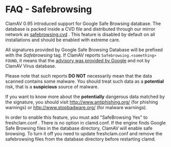 # FAQ - Safebrowsing #

ClamAV 0.95 introduced support for Google Safe Browsing database.
The database is packed inside a CVD file and distributed through our mirror network as <a href="http:	//db.local.clamav.net/safebrowsing.cvd">safebrowsing.cvd</a> .
This feature is disabled by default on all installations and should be enabled with extreme care.

All signatures provided by Google Safe Browsing Database will be prefixed with the _Safebrowsing_ tag. If ClamAV reports <code>Safebrowsing.&lt;something&gt; FOUND</code>, it means that the <a href="http://code.google.com/support/bin/answer.py?answer=70015" target="_blank">advisory was provided by Google</a> and not by ClamAV Virus database.

Please note that such reports __DO NOT__ necessarily mean that the data scanned contains some malware. You should treat such data as a __potential__ risk, that is a __suspicious__ source of malware.

If you want to know more about the __potentially__ dangerous data matched by the signature, you should visit <a href="http://www.antiphishing.org/" target="_blank">http://www.antiphishing.org/</a> (for phishing warnings) or <a href="http://www.stopbadware.org/" target="_blank">http://www.stopbadware.org/</a> (for malware warnings). 

In order to enable this feature, you must add "SafeBrowsing Yes" to freshclam.conf . 
There is no option in clamd.conf. If the engine finds Google Safe Browsing files in the database directory, ClamAV will enable safe browsing. To turn it off you need to update freshclam.conf and remove the safebrowsing files from the database directory before restarting clamd.                                                    
